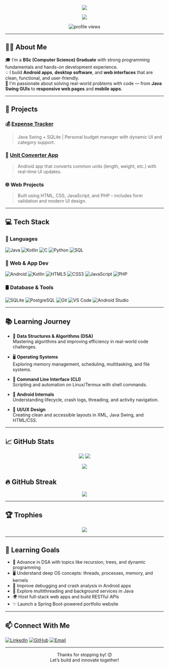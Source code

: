 <!-- Typing Header -->
<!-- Graduation Badge -->
<p align="center">
  <img src="https://img.shields.io/badge/BSc%20Computer%20Science-Graduate-success?style=for-the-badge&logo=google-scholar&logoColor=white" />
</p>

<p align="center">
  <img src="https://readme-typing-svg.herokuapp.com?font=Fira+Code&size=24&pause=1000&center=true&vCenter=true&width=700&lines=Hello%2C+I'm+Pradip!;BSc+Computer+Science+Graduate;Android+%7C+Swing+%7C+Web+Developer;Code.+Learn.+Build.+Repeat!" />
</p>


<!-- Profile Views -->
<p align="center">
  <img src="https://komarev.com/ghpvc/?username=Pradip1010100&style=flat-square&color=blue" alt="profile views" />
</p>

---

## 👨‍💻 About Me
🎓 I’m a **BSc (Computer Science) Graduate** with strong programming fundamentals and hands-on development experience.  
💡 I build **Android apps**, **desktop software**, and **web interfaces** that are clean, functional, and user-friendly.  
🚀 I'm passionate about solving real-world problems with code — from **Java Swing GUIs** to **responsive web pages** and **mobile apps**.

---

## 🔭 Projects

### 💰 [Expense Tracker](https://github.com/Pradip1010100/Expense-Tracker)
> Java Swing + SQLite | Personal budget manager with dynamic UI and category support.

### 📐 [Unit Converter App](https://github.com/Pradip1010100/UnitConverter)
> Android app that converts common units (length, weight, etc.) with real-time UI updates.

### 🌐 Web Projects
> Built using HTML, CSS, JavaScript, and PHP – includes form validation and modern UI design.

---

## 💻 Tech Stack

### 🧠 Languages
![Java](https://img.shields.io/badge/Java-ED8B00?style=for-the-badge&logo=java&logoColor=white)
![Kotlin](https://img.shields.io/badge/Kotlin-7F52FF?style=for-the-badge&logo=kotlin&logoColor=white)
![C](https://img.shields.io/badge/C-00599C?style=for-the-badge&logo=c&logoColor=white)
![Python](https://img.shields.io/badge/Python-3776AB?style=for-the-badge&logo=python&logoColor=white)
![SQL](https://img.shields.io/badge/SQL-003B57?style=for-the-badge&logo=mysql&logoColor=white)

### 🧩 Web & App Dev
![Android](https://img.shields.io/badge/Android-3DDC84?style=for-the-badge&logo=android&logoColor=white)
![Kotlin](https://img.shields.io/badge/Kotlin-7F52FF?style=for-the-badge&logo=kotlin&logoColor=white)
![HTML5](https://img.shields.io/badge/HTML5-E34F26?style=for-the-badge&logo=html5&logoColor=white)
![CSS3](https://img.shields.io/badge/CSS3-1572B6?style=for-the-badge&logo=css3&logoColor=white)
![JavaScript](https://img.shields.io/badge/JavaScript-F7DF1E?style=for-the-badge&logo=javascript&logoColor=black)
![PHP](https://img.shields.io/badge/PHP-777BB4?style=for-the-badge&logo=php&logoColor=white)

### 🛢️ Database & Tools
![SQLite](https://img.shields.io/badge/SQLite-07405E?style=for-the-badge&logo=sqlite&logoColor=white)
![PostgreSQL](https://img.shields.io/badge/PostgreSQL-336791?style=for-the-badge&logo=postgresql&logoColor=white)
![Git](https://img.shields.io/badge/Git-F05032?style=for-the-badge&logo=git&logoColor=white)
![VS Code](https://img.shields.io/badge/VS_Code-007ACC?style=for-the-badge&logo=visual-studio-code&logoColor=white)
![Android Studio](https://img.shields.io/badge/Android%20Studio-3DDC84?style=for-the-badge&logo=android-studio&logoColor=white)

---

## 📚 Learning Journey

- 🧠 **Data Structures & Algorithms (DSA)**  
  Mastering algorithms and improving efficiency in real-world code challenges.

- 🖥️ **Operating Systems**  
  Exploring memory management, scheduling, multitasking, and file systems.

- 🔧 **Command Line Interface (CLI)**  
  Scripting and automation on Linux/Termux with shell commands.

- 📱 **Android Internals**  
  Understanding lifecycle, crash logs, threading, and activity navigation.

- 🎨 **UI/UX Design**  
  Creating clean and accessible layouts in XML, Java Swing, and HTML/CSS.

---

## 📈 GitHub Stats

<p align="center">
  <img src="https://github-readme-stats.vercel.app/api?username=Pradip1010100&show_icons=true&theme=radical" />
  <img src="https://github-readme-stats.vercel.app/api/top-langs/?username=Pradip1010100&layout=compact&theme=radical" />
</p>

<p align="center">
  <img src="https://streak-stats.demolab.com/?user=Pradip1010100&theme=radical" />
</p>

## 🔥 GitHub Streak

<p align="center">
  <img src="https://github-readme-streak-stats.vercel.app/?user=Pradip1010100&theme=radical" />
</p>

---

## 🏆 Trophies

<p align="center">
  <img src="https://github-profile-trophy.vercel.app/?username=Pradip1010100&theme=radical&no-bg=true&no-frame=true&margin-w=10" />
</p>

---

## 🎯 Learning Goals

- 🧩 Advance in DSA with topics like recursion, trees, and dynamic programming  
- 🖥️ Understand deep OS concepts: threads, processes, memory, and kernels  
- 🔧 Improve debugging and crash analysis in Android apps  
- 🔄 Explore multithreading and background services in Java  
- 🌍 Host full-stack web apps and build RESTful APIs  
- ✨ Launch a Spring Boot-powered portfolio website

---

## 📫 Connect With Me

[![LinkedIn](https://img.shields.io/badge/LinkedIn-Pradip%20Talware-blue?style=flat-square&logo=linkedin)](https://www.linkedin.com/in/pradip-talware-43117b2a0/)
[![GitHub](https://img.shields.io/badge/GitHub-Pradip1010100-black?style=flat-square&logo=github)](https://github.com/Pradip1010100)
[![Email](https://img.shields.io/badge/Email-gammacreate%40gmail.com-red?style=flat-square&logo=gmail)](mailto:gammacreate@gmail.com)

---

<p align="center">Thanks for stopping by! 😊<br>Let’s build and innovate together!</p>

